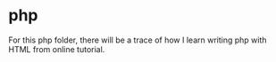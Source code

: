 # php

For this php folder, there will be a trace of how I learn writing php with HTML from online tutorial.
